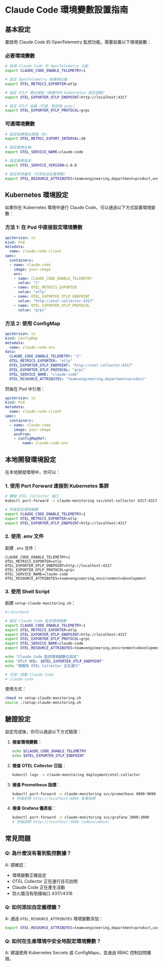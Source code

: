 # Claude Code 環境變數設置指南

## 基本設定

要啟用 Claude Code 的 OpenTelemetry 監控功能，需要設置以下環境變數：

### 必要環境變數

```bash
# 啟用 Claude Code 的 OpenTelemetry 功能
export CLAUDE_CODE_ENABLE_TELEMETRY=1

# 設定 OpenTelemetry 指標導出器
export OTEL_METRICS_EXPORTER=otlp

# 設定 OTLP 導出端點（根據你的 Kubernetes 設定調整）
export OTEL_EXPORTER_OTLP_ENDPOINT=http://localhost:4317

# 設定 OTLP 協議（可選，默認為 grpc）
export OTEL_EXPORTER_OTLP_PROTOCOL=grpc
```

### 可選環境變數

```bash
# 設定指標導出間隔（秒）
export OTEL_METRIC_EXPORT_INTERVAL=30

# 設定服務名稱
export OTEL_SERVICE_NAME=claude-code

# 設定服務版本
export OTEL_SERVICE_VERSION=1.0.0

# 設定資源屬性（可添加自定義標籤）
export OTEL_RESOURCE_ATTRIBUTES=team=engineering,department=product,environment=production
```

## Kubernetes 環境設定

如果你在 Kubernetes 環境中運行 Claude Code，可以通過以下方式設置環境變數：

### 方法 1: 在 Pod 中直接設定環境變數

```yaml
apiVersion: v1
kind: Pod
metadata:
  name: claude-code-client
spec:
  containers:
  - name: claude-code
    image: your-image
    env:
    - name: CLAUDE_CODE_ENABLE_TELEMETRY
      value: "1"
    - name: OTEL_METRICS_EXPORTER
      value: "otlp"
    - name: OTEL_EXPORTER_OTLP_ENDPOINT
      value: "http://otel-collector:4317"
    - name: OTEL_EXPORTER_OTLP_PROTOCOL
      value: "grpc"
```

### 方法 2: 使用 ConfigMap

```yaml
apiVersion: v1
kind: ConfigMap
metadata:
  name: claude-code-env
data:
  CLAUDE_CODE_ENABLE_TELEMETRY: "1"
  OTEL_METRICS_EXPORTER: "otlp"
  OTEL_EXPORTER_OTLP_ENDPOINT: "http://otel-collector:4317"
  OTEL_EXPORTER_OTLP_PROTOCOL: "grpc"
  OTEL_SERVICE_NAME: "claude-code"
  OTEL_RESOURCE_ATTRIBUTES: "team=engineering,department=product"
```

然後在 Pod 中引用：

```yaml
apiVersion: v1
kind: Pod
metadata:
  name: claude-code-client
spec:
  containers:
  - name: claude-code
    image: your-image
    envFrom:
    - configMapRef:
        name: claude-code-env
```

## 本地開發環境設定

在本地開發環境中，你可以：

### 1. 使用 Port Forward 連接到 Kubernetes 集群

```bash
# 轉發 OTEL Collector 端口
kubectl port-forward -n claude-monitoring svc/otel-collector 4317:4317

# 然後設定環境變數
export CLAUDE_CODE_ENABLE_TELEMETRY=1
export OTEL_METRICS_EXPORTER=otlp
export OTEL_EXPORTER_OTLP_ENDPOINT=http://localhost:4317
```

### 2. 使用 .env 文件

創建 `.env` 文件：

```
CLAUDE_CODE_ENABLE_TELEMETRY=1
OTEL_METRICS_EXPORTER=otlp
OTEL_EXPORTER_OTLP_ENDPOINT=http://localhost:4317
OTEL_EXPORTER_OTLP_PROTOCOL=grpc
OTEL_SERVICE_NAME=claude-code
OTEL_RESOURCE_ATTRIBUTES=team=engineering,environment=development
```

### 3. 使用 Shell Script

創建 `setup-claude-monitoring.sh`：

```bash
#!/bin/bash

# 設定 Claude Code 監控環境變數
export CLAUDE_CODE_ENABLE_TELEMETRY=1
export OTEL_METRICS_EXPORTER=otlp
export OTEL_EXPORTER_OTLP_ENDPOINT=http://localhost:4317
export OTEL_EXPORTER_OTLP_PROTOCOL=grpc
export OTEL_SERVICE_NAME=claude-code
export OTEL_RESOURCE_ATTRIBUTES=team=engineering,environment=development

echo "Claude Code 監控環境變數已設定"
echo "OTLP 端點: $OTEL_EXPORTER_OTLP_ENDPOINT"
echo "請確保 OTEL Collector 正在運行"

# 可選：啟動 Claude Code
# claude-code
```

使用方式：

```bash
chmod +x setup-claude-monitoring.sh
source ./setup-claude-monitoring.sh
```

## 驗證設定

設定完成後，你可以通過以下方式驗證：

1. **檢查環境變數**：
   ```bash
   echo $CLAUDE_CODE_ENABLE_TELEMETRY
   echo $OTEL_EXPORTER_OTLP_ENDPOINT
   ```

2. **檢查 OTEL Collector 日誌**：
   ```bash
   kubectl logs -n claude-monitoring deployment/otel-collector
   ```

3. **檢查 Prometheus 指標**：
   ```bash
   kubectl port-forward -n claude-monitoring svc/prometheus 9090:9090
   # 然後訪問 http://localhost:9090 查看指標
   ```

4. **檢查 Grafana 儀表板**：
   ```bash
   kubectl port-forward -n claude-monitoring svc/grafana 3000:3000
   # 然後訪問 http://localhost:3000 (admin/admin)
   ```

## 常見問題

### Q: 為什麼沒有看到監控數據？
A: 請確認：
- 環境變數正確設定
- OTEL Collector 正在運行且可訪問
- Claude Code 正在產生活動
- 防火牆沒有阻擋端口 4317/4318

### Q: 如何添加自定義標籤？
A: 通過 `OTEL_RESOURCE_ATTRIBUTES` 環境變數添加：
```bash
export OTEL_RESOURCE_ATTRIBUTES=team=engineering,department=product,user=john
```

### Q: 如何在生產環境中安全地設定環境變數？
A: 建議使用 Kubernetes Secrets 或 ConfigMaps，並通過 RBAC 控制訪問權限。